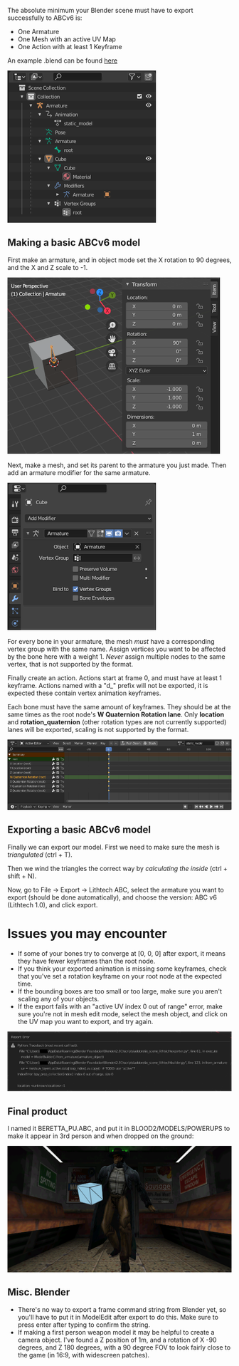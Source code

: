 The absolute minimum your Blender scene must have to export successfully to ABCv6 is:
- One Armature
- One Mesh with an active UV Map
- One Action with at least 1 Keyframe

An example .blend can be found [here](./abc-v6-export-basics/minimal_abc-v6_no_anim.blend)

![](./abc-v6-export-basics/minimum_scene.png)

## Making a basic ABCv6 model
First make an armature, and in object mode set the X rotation to 90 degrees, and the X and Z scale to -1.

![](./abc-v6-export-basics/armature_transform.png)

Next, make a mesh, and set its parent to the armature you just made. Then add an armature modifier for the same armature.

![](./abc-v6-export-basics/mesh_armature_modifier.png)

For every bone in your armature, the mesh *must* have a corresponding vertex group with the same name. Assign vertices you want to be affected by the bone here with a weight 1. *Never* assign multiple nodes to the same vertex, that is not supported by the format.

Finally create an action. Actions start at frame 0, and must have at least 1 keyframe. Actions named with a "d_" prefix will not be exported, it is expected these contain vertex animation keyframes.

Each bone must have the same amount of keyframes. They should be at the same times as the root node's **W Quaternion Rotation lane**. Only **location** and **rotation_quaternion** (other rotation types are not currently supported) lanes will be exported, scaling is not supported by the format.

![](./abc-v6-export-basics/action_editor.png)

## Exporting a basic ABCv6 model
Finally we can export our model. First we need to make sure the mesh is *triangulated* (ctrl + T).

Then we wind the triangles the correct way by *calculating the inside* (ctrl + shift + N).

Now, go to File -> Export -> Lithtech ABC, select the armature you want to export (should be done automatically), and choose the version: ABC v6 (Lithtech 1.0), and click export.

# Issues you may encounter
- If some of your bones try to converge at [0, 0, 0] after export, it means they have fewer keyframes than the root node.
- If you think your exported animation is missing some keyframes, check that you've set a rotation keyframe on your root node at the expected time.
- If the bounding boxes are too small or too large, make sure you aren't scaling any of your objects.
- If the export fails with an "active UV index 0 out of range" error, make sure you're not in mesh edit mode, select the mesh object, and click on the UV map you want to export, and try again.

![](./abc-v6-export-basics/uv_error.png)

## Final product
I named it BERETTA_PU.ABC, and put it in BLOOD2/MODELS/POWERUPS to make it appear in 3rd person and when dropped on the ground:

![](./abc-v6-export-basics/replaced_beretta_pickup.png)

## Misc. Blender
- There's no way to export a frame command string from Blender yet, so you'll have to put it in ModelEdit after export to do this. Make sure to press enter after typing to confirm the string.
- If making a first person weapon model it may be helpful to create a camera object. I've found a Z position of 1m, and a rotation of X -90 degrees, and Z 180 degrees, with a 90 degree FOV to look fairly close to the game (in 16:9, with widescreen patches).
